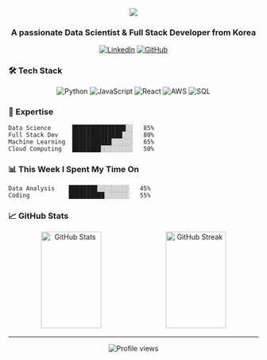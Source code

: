 <div align="center">
  <img src="https://capsule-render.vercel.app/api?type=waving&color=gradient&height=200&section=header&text=DWK601&fontSize=80&fontAlignY=35&animation=twinkling" />
</div>

<h3 align="center">A passionate Data Scientist & Full Stack Developer from Korea</h3>

<div align="center">
  
  [![LinkedIn](https://img.shields.io/badge/LinkedIn-0077B5?style=for-the-badge&logo=linkedin&logoColor=white)](https://www.linkedin.com/in/dwk1/)
  [![GitHub](https://img.shields.io/badge/GitHub-100000?style=for-the-badge&logo=github&logoColor=white)](https://github.com/dwk601)
  
</div>

### 🛠 Tech Stack

<div align="center">
  
  ![Python](https://img.shields.io/badge/Python-14354C?style=for-the-badge&logo=python&logoColor=white)
  ![JavaScript](https://img.shields.io/badge/JavaScript-F7DF1E?style=for-the-badge&logo=javascript&logoColor=black)
  ![React](https://img.shields.io/badge/React-20232A?style=for-the-badge&logo=react&logoColor=61DAFB)
  ![AWS](https://img.shields.io/badge/AWS-232F3E?style=for-the-badge&logo=amazon-aws&logoColor=white)
  ![SQL](https://img.shields.io/badge/SQL-4479A1?style=for-the-badge&logo=mysql&logoColor=white)
  
</div>

### 🎯 Expertise
```text
Data Science      ███████████████░░   85%
Full Stack Dev    ██████████████░░░   80%
Machine Learning  ███████████░░░░░░   65%
Cloud Computing   ████████░░░░░░░░░   50%
```

### 📊 This Week I Spent My Time On
```text
Data Analysis    ████████░░░░░░░░░   45%
Coding           ██████████░░░░░░░   55%
```

### 📈 GitHub Stats

<div align="center">
  <img width="49%" height="195px" src="https://github-readme-stats.vercel.app/api?username=dwk601&show_icons=true&theme=tokyonight&hide_border=true&bg_color=0D1117" alt="GitHub Stats" />
  <img width="49%" height="195px" src="https://github-readme-streak-stats.herokuapp.com?user=dwk601" alt="GitHub Streak" />
</div>

---

<div align="center">
  <img src="https://komarev.com/ghpvc/?username=dwk601&color=blueviolet&style=for-the-badge" alt="Profile views" />
</div>
